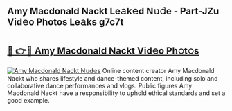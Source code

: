 ## Amy Macdonald Nackt Le𝚊k𝚎d N𝚞𝚍e - Part-JZu Vid𝚎o Photos Le𝚊ks g7c7t

# <h2><a href="http://fb817vy.evod.top/?m=Amy+Macdonald+Nackt">🔗 👉🔴 Amy Macdonald Nackt Vid𝚎o Ph𝚘t𝚘s</a></h2>

[![Amy Macdonald Nackt N𝚞d𝚎s](https://i.imgur.com/8V9OHl7.gif)](http://fb817vy.evod.top/?m=Amy+Macdonald+Nackt)
Online content creator Amy Macdonald Nackt who shares lifestyle and dance-themed content, including solo and collaborative dance performances and vlogs. Public figures Amy Macdonald Nackt have a responsibility to uphold ethical standards and set a good example. 
